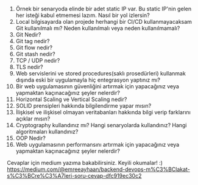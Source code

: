 1. Örnek bir senaryoda elinde bir adet static IP var. Bu static IP'nin gelen her isteği kabul etmemesi lazım. Nasıl bir yol izlersin?
2. Local bilgisayarda olan projede herhangi bir CI/CD kullanmayacaksam Git kullanılmalı mı? Neden kullanılmalı veya neden kullanılmamalı?
3. Git Nedir?
4. Git tag nedir? 
5. Git flow nedir?
6. Git stash nedir?
7. TCP / UDP nedir?
8. TLS nedir?
9. Web servislerini ve stored procedures(saklı prosedürleri) kullanmak dışında eski bir uygulamayla hiç entegrasyon yaptınız mı?
10. Bir web uygulamasının güvenliğini artırmak için yapacağınız veya yapmaktan kaçınacağınız şeyler nelerdir?
11. Horizontal Scaling ve Vertical Scaling nedir?
12. SOLID prensipleri hakkında bilgilendirme yapar mısın?
13. İlişkisel ve ilişkisel olmayan veritabanları hakkında bilgi verip farklarını açıklar mısın?
14. Cryptography kullandınız mı? Hangi senaryolarda kullandınız? Hangi algoritmaları kullandınız?
15. OOP Nedir?
16. Web uygulamasının performansını artırmak için yapacağınız veya yapmaktan kaçınacağınız şeyler nelerdir?

Cevaplar için medium yazıma bakabilirsiniz. Keyili okumalar! :)  
https://medium.com/@emreeayhaan/backend-devops-m%C3%BClakat-s%C3%BCre%C3%A7leri-soru-cevap-dfc919ec30c2
